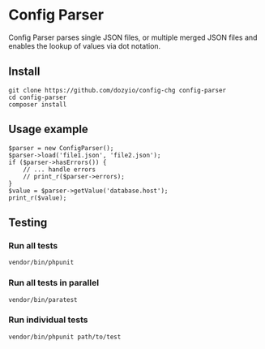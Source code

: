 # Config Parser

Config Parser parses single JSON files, or multiple merged JSON files and
enables the lookup of values via dot notation.

## Install
```
git clone https://github.com/dozyio/config-chg config-parser
cd config-parser
composer install
```

## Usage example

```
$parser = new ConfigParser();
$parser->load('file1.json', 'file2.json');
if ($parser->hasErrors()) {
    // ... handle errors
    // print_r($parser->errors);
}
$value = $parser->getValue('database.host');
print_r($value);
```

## Testing

### Run all tests
```
vendor/bin/phpunit
```

### Run all tests in parallel
```
vendor/bin/paratest
```

### Run individual tests
```
vendor/bin/phpunit path/to/test
```
